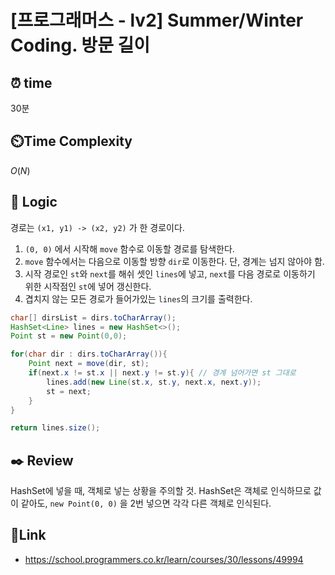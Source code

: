 
# [프로그래머스 - lv2] Summer/Winter Coding. 방문 길이

## ⏰  **time**
30분


## ⏲️**Time Complexity**
$O(N)$

## :round_pushpin: **Logic**

경로는 `(x1, y1) -> (x2, y2)` 가 한 경로이다.

1. `(0, 0)` 에서 시작해 `move` 함수로 이동할 경로를 탐색한다.
2. `move` 함수에서는 다음으로 이동할 방향 `dir`로 이동한다. 단, 경계는 넘지 않아야 함.
3. 시작 경로인 `st`와 `next`를 해쉬 셋인 `lines`에 넣고, `next`를 다음 경로로 이동하기 위한 시작점인 `st`에 넣어 갱신한다.
4. 겹치지 않는 모든 경로가 들어가있는 `lines`의 크기를 출력한다.


```java
char[] dirsList = dirs.toCharArray();
HashSet<Line> lines = new HashSet<>();
Point st = new Point(0,0);

for(char dir : dirs.toCharArray()){
    Point next = move(dir, st);
    if(next.x != st.x || next.y != st.y){ // 경계 넘어가면 st 그대로
        lines.add(new Line(st.x, st.y, next.x, next.y));
        st = next;
    }
}

return lines.size();
```


## :black_nib: **Review**

HashSet에 넣을 때, 객체로 넣는 상황을 주의할 것.
HashSet은 객체로 인식하므로 값이 같아도, `new Point(0, 0)` 을 2번 넣으면 각각 다른 객체로 인식된다.



## 📡**Link**
- https://school.programmers.co.kr/learn/courses/30/lessons/49994


